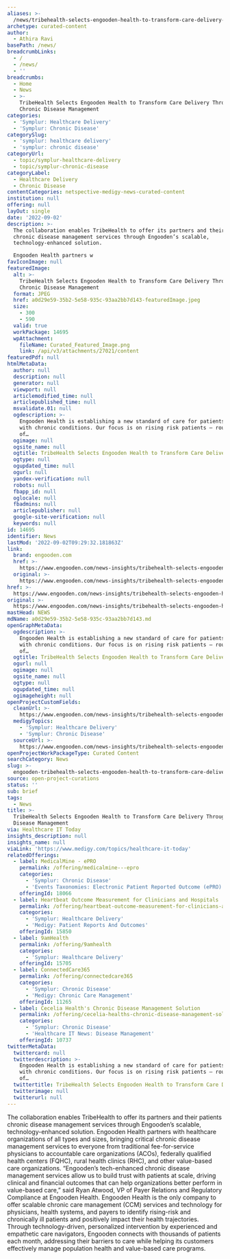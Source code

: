 ```yaml
---
aliases: >-
  /news/tribehealth-selects-engooden-health-to-transform-care-delivery-through-chronic-disease-management
archetype: curated-content
author:
  - Athira Ravi
basePath: /news/
breadcrumbLinks:
  - /
  - /news/
  - ''
breadcrumbs:
  - Home
  - News
  - >-
    TribeHealth Selects Engooden Health to Transform Care Delivery Through
    Chronic Disease Management
categories:
  - 'Symplur: Healthcare Delivery'
  - 'Symplur: Chronic Disease'
categorySlug:
  - 'symplur: healthcare delivery'
  - 'symplur: chronic disease'
categoryUrl:
  - topic/symplur-healthcare-delivery
  - topic/symplur-chronic-disease
categoryLabel:
  - Healthcare Delivery
  - Chronic Disease
contentCategories: netspective-medigy-news-curated-content
institution: null
offering: null
layOut: single
date: '2022-09-02'
description: >-
  The collaboration enables TribeHealth to offer its partners and their patients
  chronic disease management services through Engooden’s scalable,
  technology-enhanced solution.

  Engooden Health partners w
favIconImage: null
featuredImage:
  alt: >-
    TribeHealth Selects Engooden Health to Transform Care Delivery Through
    Chronic Disease Management
  format: JPEG
  href: a0d29e59-35b2-5e58-935c-93aa2bb7d143-featuredImage.jpeg
  size:
    - 300
    - 590
  valid: true
  workPackage: 14695
  wpAttachment:
    fileName: Curated_Featured_Image.png
    link: /api/v3/attachments/27021/content
featuredPdf: null
htmlMetaData:
  author: null
  description: null
  generator: null
  viewport: null
  articlemodified_time: null
  articlepublished_time: null
  msvalidate.01: null
  ogdescription: >-
    Engooden Health is establishing a new standard of care for patients living
    with chronic conditions. Our focus is on rising risk patients — roughly 45%
    of…
  ogimage: null
  ogsite_name: null
  ogtitle: TribeHealth Selects Engooden Health to Transform Care Delivery…
  ogtype: null
  ogupdated_time: null
  ogurl: null
  yandex-verification: null
  robots: null
  fbapp_id: null
  oglocale: null
  fbadmins: null
  articlepublisher: null
  google-site-verification: null
  keywords: null
id: 14695
identifier: News
lastMod: '2022-09-02T09:29:32.181863Z'
link:
  brand: engooden.com
  href: >-
    https://www.engooden.com/news-insights/tribehealth-selects-engooden-health-to-transform-care-delivery
  original: >-
    https://www.engooden.com/news-insights/tribehealth-selects-engooden-health-to-transform-care-delivery
href: >-
  https://www.engooden.com/news-insights/tribehealth-selects-engooden-health-to-transform-care-delivery
original: >-
  https://www.engooden.com/news-insights/tribehealth-selects-engooden-health-to-transform-care-delivery
mastHead: NEWS
mdName: a0d29e59-35b2-5e58-935c-93aa2bb7d143.md
openGraphMetaData:
  ogdescription: >-
    Engooden Health is establishing a new standard of care for patients living
    with chronic conditions. Our focus is on rising risk patients — roughly 45%
    of…
  ogtitle: TribeHealth Selects Engooden Health to Transform Care Delivery…
  ogurl: null
  ogimage: null
  ogsite_name: null
  ogtype: null
  ogupdated_time: null
  ogimageheight: null
openProjectCustomFields:
  cleanUrl: >-
    https://www.engooden.com/news-insights/tribehealth-selects-engooden-health-to-transform-care-delivery
  medigyTopics:
    - 'Symplur: Healthcare Delivery'
    - 'Symplur: Chronic Disease'
  sourceUrl: >-
    https://www.engooden.com/news-insights/tribehealth-selects-engooden-health-to-transform-care-delivery
openProjectWorkPackageType: Curated Content
searchCategory: News
slug: >-
  engooden-tribehealth-selects-engooden-health-to-transform-care-delivery-through-chronic-disease-management
source: open-project-curations
status: ''
sub: brief
tags:
  - News
title: >-
  TribeHealth Selects Engooden Health to Transform Care Delivery Through Chronic
  Disease Management
via: Healthcare IT Today
insights_description: null
insights_name: null
viaLink: 'https://www.medigy.com/topics/healthcare-it-today'
relatedOfferings:
  - label: MedicalMine - ePRO
    permalink: /offering/medicalmine---epro
    categories:
      - 'Symplur: Chronic Disease'
      - 'Events Taxonomies: Electronic Patient Reported Outcome (ePRO)'
    offeringId: 18066
  - label: Heartbeat Outcome Measurement for Clinicians and Hospitals
    permalink: /offering/heartbeat-outcome-measurement-for-clinicians-and-hospitals
    categories:
      - 'Symplur: Healthcare Delivery'
      - 'Medigy: Patient Reports And Outcomes'
    offeringId: 15850
  - label: 9amHealth
    permalink: /offering/9amhealth
    categories:
      - 'Symplur: Healthcare Delivery'
    offeringId: 15705
  - label: ConnectedCare365
    permalink: /offering/connectedcare365
    categories:
      - 'Symplur: Chronic Disease'
      - 'Medigy: Chronic Care Management'
    offeringId: 11265
  - label: Cecelia Health's Chronic Disease Management Solution
    permalink: /offering/cecelia-healths-chronic-disease-management-solution
    categories:
      - 'Symplur: Chronic Disease'
      - 'Healthcare IT News: Disease Management'
    offeringId: 10737
twitterMetaData:
  twittercard: null
  twitterdescription: >-
    Engooden Health is establishing a new standard of care for patients living
    with chronic conditions. Our focus is on rising risk patients — roughly 45%
    of…
  twittertitle: TribeHealth Selects Engooden Health to Transform Care Delivery…
  twitterimage: null
  twitterurl: null
---
```

<p>The collaboration enables TribeHealth to offer its partners and their patients chronic disease management services through Engooden’s scalable, technology-enhanced solution.
Engooden Health partners with healthcare organizations of all types and sizes, bringing critical chronic disease management services to everyone from traditional fee-for-service physicians to accountable care organizations (ACOs), federally qualified health centers (FQHC), rural health clinics (RHC), and other value-based care organizations.
“Engooden’s tech-enhanced chronic disease management services allow us to build trust with patients at scale, driving clinical and financial outcomes that can help organizations better perform in value-based care,” said Ryan Atwood, VP of Payer Relations and Regulatory Compliance at Engooden Health. Engooden Health is the only company to offer scalable chronic care management (CCM) services and technology for physicians, health systems, and payers to identify rising-risk and chronically ill patients and positively impact their health trajectories.
Through technology-driven, personalized intervention by experienced and empathetic care navigators, Engooden connects with thousands of patients each month, addressing their barriers to care while helping its customers effectively manage population health and value-based care programs.</p>